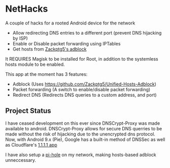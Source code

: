 # NetHacks
A couple of hacks for a rooted Android device for the network

- Allow redirecting DNS entries to a different port (prevent DNS hijacking by ISP)
- Enable or Disable packet forwarding using IPTables
- Get hosts from [Zackptg5's adblock](ttps://github.com/Zackptg5/Unified-Hosts-Adblock)

It REQUIRES Magisk to be installed for Root, in addition to the systemless hosts module to be enabled.

This app at the moment has 3 features:
- Adblock (Uses https://github.com/Zackptg5/Unified-Hosts-Adblock)
- Packet forwarding (A switch to enable/disable packet forwarding)
- Redirect DNS (Redirects DNS queries to a custom address, and port)

## Project Status

I have ceased development on this ever since DNSCrypt-Proxy was made available to android. DNSCrypt-Proxy allows for secure DNS querries to be made without the risk of hijacking due to the unencrypted dns protocol. Now, with Android 9.x (Pie), Google has a built-in method of DNSSec as well as Cloudflare's [1.1.1.1 app](https://play.google.com/store/apps/details?id=com.cloudflare.onedotonedotonedotone&hl=en_US)

I have also setup a [pi-hole](https://pi-hole.net/) on my network, making hosts-based adblock unneccessary. 

